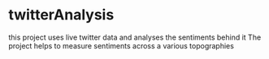 twitterAnalysis
===============

this project uses live twitter data and analyses the sentiments behind it 
The project helps to measure sentiments across a various topographies
